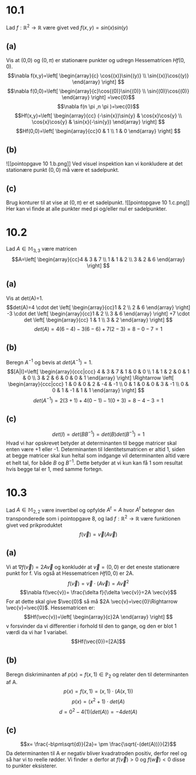 # 10.1
Lad $f:\mathbb{R}^{2}\to \mathbb{R}$ være givet ved $f(x,y)=sin(x)sin(y)$
## (a)
Vis at (0,0) og $(0,\pi )$ er stationære punkter og udregn Hessematricen $Hf(0,0)$.
$$\nabla f(x,y)=\left[
\begin{array}{c}
\cos{(x)}\sin{(y)} \\ 
\sin{(x)}\cos{(y)}
\end{array}
\right] $$
$$\nabla f(0,0)=\left[
\begin{array}{c}\cos{(0)}\sin{(0)} \\ \sin{(0)}\cos{(0)}
\end{array}
\right] =\vec{0}$$
$$\nabla f(n \pi ,n \pi )=\vec{0}$$
$$Hf(x,y)=\left[
\begin{array}{cc}
(-\sin{x})\sin{y}  & \cos{x}\cos{y} \\ 
\cos{x}\cos{y} & \sin{x}(-\sin{y})
\end{array}
\right] $$
$$Hf(0,0)=\left[
\begin{array}{cc}0 & 1 \\ 1 & 0
\end{array}
\right] $$
## (b)
![[pointopgave 10 1.b.png]]
Ved visuel inspektion kan vi konkludere at det stationære punkt $(0,0)$ må være et sadelpunkt.
## (c)
Brug konturer til at vise at $(0,\pi )$ er et sadelpunkt.
![[pointopgave 10 1.c.png]]
Her kan vi finde at alle punkter med pi og/eller nul er sadelpunkter.
# 10.2
Lad $A \in \mathbb{M}_{3,3}$ være matricen $$A=\left[
\begin{array}{cc}4 & 3 & 7  \\ 1 & 1 & 2 \\ 3 & 2 & 6
\end{array}
\right] $$
## (a)
Vis at det(A)=1.
$$det(A)=4 \cdot  det \left[
\begin{array}{cc}1  & 2 \\ 2 & 6
\end{array}
\right] -3 \cdot det \left[
\begin{array}{cc}1 & 2 \\ 3 & 6
\end{array}
\right] +7 \cdot det \left[
\begin{array}{cc} 1 & 1 \\ 3 & 2
\end{array}
\right] $$
$$det(A)=4(6-4)-3(6-6)+7(2-3)=8-0-7=1$$
## (b)
Beregn $A^{-1}$ og bevis at $det(A^{-1})=1$.
$$[A|I]=\left[
\begin{array}{ccc|ccc}
4 & 3 & 7 & 1 & 0 & 0 \\ 
1 & 1 & 2 & 0 & 1 & 0 \\ 
3 & 2 & 6 & 0 & 0 & 1
\end{array}
\right] \Rightarrow \left[
\begin{array}{ccc|ccc}
1 & 0 & 0  & 2 & -4 & -1 \\ 
0 & 1 & 0 & 0 & 3 & -1 \\ 
0 & 0 & 1 & -1 & 1 & 1
\end{array}
\right] $$
$$det(A^{-1})=2(3+1)+4(0-1)-1(0+3)=8-4-3=1$$
## (c)
$$det(I)=det(BB^{-1})=det(B)det(B^{-1})=1$$
Hvad vi har opskrevet betyder at determinanten til begge matricer skal enten være +1 eller -1. 
Determinanten til Identitetsmatricen er altid 1, siden at begge matricer skal kun heltal som indgange vil determinanten altid være et helt tal, for både $B$ og $B^{-1}$. Dette betyder at vi kun kan få 1 som resultat hvis begge tal er 1, med samme fortegn.

# 10.3
Lad $A \in \mathbb{M}_{2,2}$ være invertibel og opfylde $A^{t}=A$ hvor $A^{t}$ betegner den transponderede som i pointopgave 8, og lad $f:\mathbb{R}^{2}\to \mathbb{R}$ være funktionen givet ved prikproduktet
$$f(\vec{v})=\vec{v}(A \vec{v})$$
## (a)
Vi at $\nabla f(\vec{v})=2A \vec{v}$ og konkludér at $\vec{v}=(0,0)$ er det eneste stationære punkt for f. Vis også at Hessematricen $Hf(0,0)$ er 2A.
$$f(\vec{v})=\vec{v}\cdot (A \vec{v})=A \vec{v}^{2}$$
$$\nabla f(\vec{v})= \frac{\delta f}{\delta \vec{v}}=2A \vec{v}$$
For at dette skal give $\vec{0}$ så må $2A \vec{v}=\vec{0}\Rightarrow \vec{v}=\vec{0}$.
Hessematricen er:
$$Hf(\vec{v})=\left[
\begin{array}{c}2A
\end{array}
\right] $$
v forsvinder da vi differentier i forhold til den to gange, og den er blot 1 værdi da vi har 1 variabel.
$$Hf(\vec{0})=[2A]$$
## (b)
Beregn diskriminanten af $p(x)=f(x,1)\in \mathbb{P}_2$ og relater den til determinanten af A.
$$p(x)=f(x,1)=(x,1)\cdot(A (x,1))$$
$$p(x)=(x^{2}+1) \cdot det(A)$$
$$d=0^{2}-4(1)(det(A))=-4det(A)$$

## (c)
$$x= \frac{-b\pm\sqrt{d}}{2a}= \pm \frac{\sqrt{-(det(A))}}{2}$$
Da determinanten til A er negativ bliver kvadratroden positiv, derfor reel og så har vi to reelle rødder.
Vi finder $\pm$ derfor at $f(\vec{v})>0$ og $f(\vec{w})<0$ disse to punkter eksisterer.